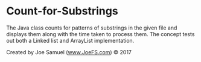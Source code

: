 # Count-for-Substrings
The Java class counts for patterns of substrings in the given file and displays them along with the time taken to process them. The concept tests out both a Linked list and ArrayList implementation.

Created by Joe Samuel (www.JoeFS.com) © 2017
